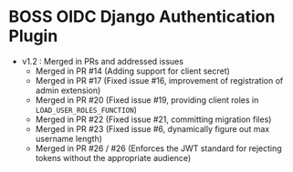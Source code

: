 # BOSS OIDC Django Authentication Plugin

* v1.2 : Merged in PRs and addressed issues
  * Merged in PR #14 (Adding support for client secret)
  * Merged in PR #17 (Fixed issue #16, improvement of registration of admin extension)
  * Merged in PR #20 (Fixed issue #19, providing client roles in `LOAD_USER_ROLES_FUNCTION`)
  * Merged in PR #22 (Fixed issue #21, committing migration files)
  * Merged in PR #23 (Fixed issue #6, dynamically figure out max username length)
  * Merged in PR #26 / #26 (Enforces the JWT standard for rejecting tokens without
    the appropriate audience)
